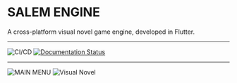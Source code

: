 <h1><b>SALEM ENGINE</b></h1>
A cross-platform visual novel game engine, developed in Flutter.

---
![CI/CD](https://github.com/SmallDreams/Engine/actions/workflows/ci.yml/badge.svg?branch=develop)
[![Documentation Status](https://readthedocs.org/projects/salem-engine/badge/?version=latest)](https://salem-engine.readthedocs.io/en/latest/?badge=latest)

---

![MAIN MENU](https://i.postimg.cc/sD7wtqmB/Bildschirmfoto-2021-06-17-um-09-41-54.png)
![Visual Novel](https://i.postimg.cc/3wJ10RTp/Bildschirmfoto-2021-06-17-um-09-42-46.png)
